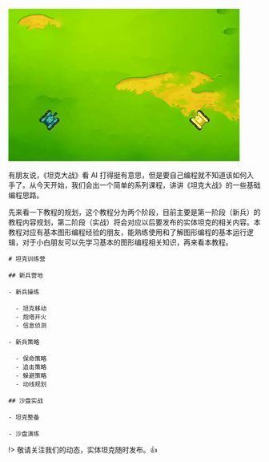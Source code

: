![](_media/tank.gif)

有朋友说，《坦克大战》看 AI 打得挺有意思，但是要自己编程就不知道该如何入手了。从今天开始，我们会出一个简单的系列课程，讲讲《坦克大战》的一些基础编程思路。

先来看一下教程的规划，这个教程分为两个阶段，目前主要是第一阶段（新兵）的教程内容规划，第二阶段（实战）将会对应以后要发布的实体坦克的相关内容。本教程对应有基本图形编程经验的朋友，能熟练使用和了解图形编程的基本运行逻辑，对于小白朋友可以先学习基本的图形编程相关知识，再来看本教程。

```markmap
# 坦克训练营

## 新兵营地

- 新兵操练

  - 坦克移动
  - 炮塔开火
  - 信息侦测

- 新兵策略

  - 保命策略
  - 追击策略
  - 躲避策略
  - 动线规划

## 沙盘实战

- 坦克整备

- 沙盘演练

```

!> 敬请关注我们的动态，实体坦克随时发布。:+1:
